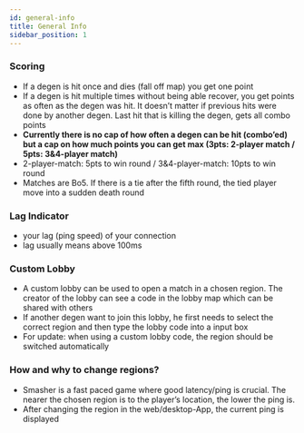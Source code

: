 ```yaml
---
id: general-info
title: General Info
sidebar_position: 1
---
```


### Scoring

- If a degen is hit once and dies (fall off map) you get one point
- If a degen is hit multiple times without being able recover, you get points as often as the degen was hit. It doesn’t matter if previous hits were done by another degen. Last hit that is killing the degen, gets all combo points
- **Currently there is no cap of how often a degen can be hit (combo’ed) but a cap on how much points you can get max (3pts: 2-player match / 5pts: 3&4-player match)**
- 2-player-match: 5pts to win round / 3&4-player-match: 10pts to win round
- Matches are Bo5. If there is a tie after the fifth round, the tied player move into a sudden death round

### Lag Indicator

- your lag (ping speed) of your connection
- lag usually means above 100ms

### Custom Lobby

- A custom lobby can be used to open a match in a chosen region. The creator of the lobby can see a code in the lobby map which can be shared with others
- If another degen want to join this lobby, he first needs to select the correct region and then type the lobby code into a input box
- For update: when using a custom lobby code, the region should be switched automatically

### How and why to change regions?

- Smasher is a fast paced game where good latency/ping is crucial. The nearer the chosen region is to the player’s location, the lower the ping is.
- After changing the region in the web/desktop-App, the current ping is displayed

